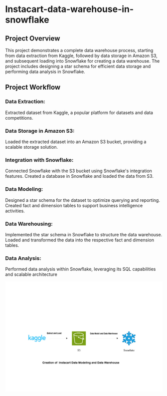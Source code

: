# Instacart-data-warehouse-in-snowflake
## Project Overview
This project demonstrates a complete data warehouse process, starting from data extraction from Kaggle, followed by data storage in Amazon S3, and subsequent loading into Snowflake for creating a data warehouse. The project includes designing a star schema for efficient data storage and performing data analysis in Snowflake.

## Project Workflow
### Data Extraction:
Extracted dataset from Kaggle, a popular platform for datasets and data competitions.

### Data Storage in Amazon S3:
Loaded the extracted dataset into an Amazon S3 bucket, providing a scalable storage solution.

### Integration with Snowflake:

Connected Snowflake with the S3 bucket using Snowflake's integration features.
Created a database in Snowflake and loaded the data from S3.

### Data Modeling:
Designed a star schema for the dataset to optimize querying and reporting.
Created fact and dimension tables to support business intelligence activities.

### Data Warehousing:
Implemented the star schema in Snowflake to structure the data warehouse.
Loaded and transformed the data into the respective fact and dimension tables.

### Data Analysis:
Performed data analysis within Snowflake, leveraging its SQL capabilities and scalable architecture

![Project Architecture](flow_chart.jpg)


